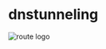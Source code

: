 # dnstunneling


<img  style="float:left" alt="route logo" src="https://github.com/hackingyseguridad/dnstunneling/blob/master/dnstunneling.png"> 
